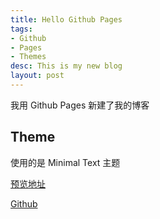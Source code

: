 ```yaml
---
title: Hello Github Pages
tags:
- Github
- Pages
- Themes
desc: This is my new blog
layout: post
---
```


我用 Github Pages 新建了我的博客
<!-- more -->

## Theme

使用的是 Minimal Text 主题

[预览地址](https://jamstackthemes.dev/theme/jekyll-theme-minimal-text/)

[Github](https://github.com/clarkhacks/Minimal-Text)